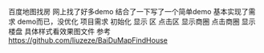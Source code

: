 百度地图找房
网上找了好多demo  结合了一下写了一个简单demo 基本实现了需求  demo而已，没优化
项目需求  初始化 显示 区  点击区  显示商圈   点击商圈  显示楼盘   具体样式看效果图文件
参考  https://github.com/liuzeze/BaiDuMapFindHouse